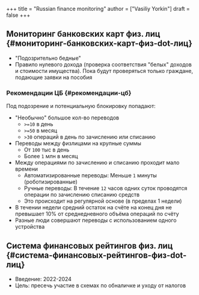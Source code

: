 +++
title = "Russian finance monitoring"
author = ["Vasiliy Yorkin"]
draft = false
+++

## Мониторинг банковских карт физ. лиц {#мониторинг-банковских-карт-физ-dot-лиц}

-   "Подозрительно бедные"
-   Правило нулевого дохода (проверка соответствия "белых" доходов и
    стоимости имущества). Пока будут проверяться только граждане,
    подающие заявки на пособия


### Рекомендации ЦБ {#рекомендации-цб}

Под подозрение и потенциальную блокировку попадают:

-   "Необычно" большое кол-во переводов
    -   `>=10` в день
    -   `>=50` в месяц
    -   `>30` операций в день по зачислению или списанию
-   Переводы между физлицами на крупные суммы
    -   От `100` тыс в день
    -   Более `1` млн в месяц
-   Между операциями по зачислению и списанию проходит мало времени
    -   Автоматизированные переводы: Меньше `1` минуты (роботизированные)
    -   Ручные переводы: В течение `12` часов одних суток проводятся
        операции по зачислению списанию средств
    -   Это происходит на регулярной основе (в пределах 1 недели)
-   В течении недели средний остаток на счёте на конец дня не
    превышает 10% от среднедневного объёма операций по счёту
-   Разные люди совершают переводы с использованием одного устройства


## Система финансовых рейтингов физ. лиц {#система-финансовых-рейтингов-физ-dot-лиц}

-   Введение: 2022-2024
-   Цель: пресечь участие в схемах по обналичке и уходу от налогов
